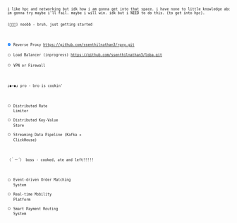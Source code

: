<span style="font-size: 8px;">
<pre>
i like hpc and networking but idk how i am gonna get into that space. i have none to little knowledge about it. i know the concepts (some). imma try coding it my way now.
im gonna try maybe i'll fail. maybe i will win. idk but i NEED to do this. (to get into hpc).
  
(ﾟ⊿ﾟ) noobb - bruh, just getting started  

- [x] Reverse Proxy https://github.com/ssenthilnathan3/rpxy.git
- [ ] Load Balancer (inprogress) https://github.com/ssenthilnathan3/loba.git
- [ ] VPN or Firewall  

ɾ⚈▿⚈ɹ pro - bro is cookin'  

- [ ] Distributed Rate Limiter  
- [ ] Distributed Key-Value Store  
- [ ] Streaming Data Pipeline (Kafka + ClickHouse)  

（｀ー´） boss - cooked, ate and left!!!!!  

- [ ] Event-driven Order Matching System  
- [ ] Real-time Mobility Platform  
- [ ] Smart Payment Routing System  
</pre>
